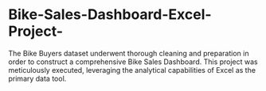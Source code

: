 # Bike-Sales-Dashboard-Excel-Project-
The Bike Buyers dataset underwent thorough cleaning and preparation in order to construct a comprehensive Bike Sales Dashboard. This project was meticulously executed, leveraging the analytical capabilities of Excel as the primary data tool.
